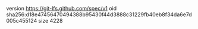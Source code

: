 version https://git-lfs.github.com/spec/v1
oid sha256:d18e47456470494388b95430f44d3888c31229fb40eb8f34da6e7d005c455124
size 4228
